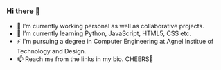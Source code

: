 ### Hi there 👋
- 🔭 I’m currently working personal as well as collaborative projects.
- 🌱 I’m currently learning Python, JavaScript, HTML5, CSS etc.
- ⚡ I'm pursuing a degree in Computer Engineering at Agnel Institue of Technology and Design. 
- 📫 Reach me from the links in my bio.
CHEERS🍻

<!--
**rayz86/rayz86** is a ✨ _special_ ✨ repository because its `README.md` (this file) appears on your GitHub profile.

Here are some ideas to get you started:

- 🔭 I’m currently working on ...
- 🌱 I’m currently learning ...
- 👯 I’m looking to collaborate on ...
- 🤔 I’m looking for help with ...
- 💬 Ask me about ...
- 📫 How to reach me: ...
- 😄 Pronouns: ...
- ⚡ Fun fact: ...
-->
